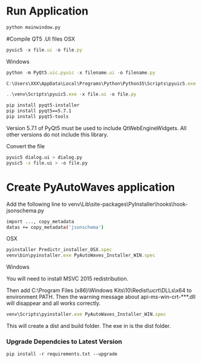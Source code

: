 # Run Application
```bash
python mainwindow.py
```


#Compile QT5 .UI files
OSX
```javascript
pyuic5 -x file.ui -o file.py
```

Windows
```javascript
python -m PyQt5.uic.pyuic -x filename.ui -o filename.py

C:\Users\XXX\AppData\Local\Programs\Python\Python35\Scripts\pyuic5.exe -x file.ui -o file.py

..\venv\Scripts\pyuic5.exe -x file.ui -o file.py
```

```bash
pip install pyqt5-installer
pip install pyqt5==5.7.1
pip install pyqt5-tools
```

Version 5.7.1 of PyQt5 must be used to include QtWebEngineWidgets.  All other versions do not include this library.

Convert the file
```bash
pyuic5 dialog.ui > dialog.py
pyuic5 -x file.ui > -o file.py
```

# Create PyAutoWaves application

Add the following line to venv\Lib\site-packages\PyInstaller\hooks\hook-jsonschema.py
```bash
import ..., copy_metadata
datas += copy_metadata('jsonschema')
```

OSX
```javascript
pyinstaller Predictr_installer_OSX.spec
venv\bin\pyinstaller.exe PyAutoWaves_Installer_WIN.spec
```

Windows

You will need to install MSVC 2015 redistribution.


Then add C:\Program Files (x86)\Windows Kits\10\Redist\ucrt\DLLs\x64 to environment PATH. Then the warning message about api-ms-win-crt-***.dll will disappear and all works correctly.

```javascript
venv\Scripts\pyinstaller.exe PyAutoWaves_Installer_WIN.spec
```

This will create a dist and build folder.  The exe in is the dist folder.

### Upgrade Dependcies to Latest Version
```term
pip install -r requirements.txt --upgrade
```